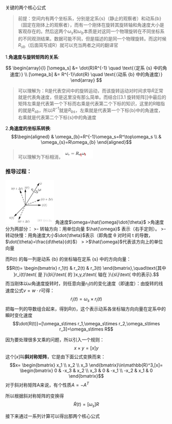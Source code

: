 关键的两个核心公式

>前提：空间内有两个坐标系，分别是定系{s}（静止的观察者）和动系{b}（固定在刚体上的观察者），而有一个刚体在旋转其旋转轴和角速度大小是客观存在的。然后这两个$\omega_s$和$\omega_b$本质是对这同一个物理旋转在不同坐标系的不同观测结果。数据可能不同，但是描述的是同一个物理旋转。而这时候$R_{s b}$（后面简写成R）就可以充当两者之间的翻译官

1.**角速度与旋转矩阵的关系**:

$$
\begin{array}{l}
[\omega_s] &= \dot{R}R^{-1} \quad \text{（定系 {s} 中的角速度）} \\
[\omega_b] &= R^{-1}\dot{R} \quad \text{（动系 {b} 中的角速度）}
\end{array}
$$
>可以理解为：R是代表空间中的旋转运动，而该旋转运动对时间求导$\dot{R}$正常就是代表角速度，但是这里没有那么简单。而结合[[3.1 旋转矩阵]]中最后的矩阵左乘是代表第一个下标而右乘是代表第二个下标的知识，这里的R暗指的就是$R_{s b}$，所以$R^{-1}$就是$R_{b s}$，左乘就是代表第一个下标{b}中的角速度，右乘就是代表第二个下标{s}中的角速度

2.**角速度的坐标系转换**:
$$\begin{aligned}
 & \omega_{b}=R^{-1}\omega_s=R^\top\omega_s \\
 & \omega_{s}=R\omega_{b}
\end{aligned}$$
>可以理解为下标相消，<img src="image3/14.png" alt="img.png" style="width:20%;" />

### 推导过程：

<img src="image3/13.jpg" alt="img.png" style="width:30%;" />
角速度$\omega=\hat{\omega}\dot{\theta}$
>角速度分为两部分：
>- 转轴方向：用单位向量 $\hat{\omega}$ 表示（右手定则）。
>- 转动快慢：用角速度大小$\dot{\theta}$表示（即角度 θ 对时间 t 的导数，$\dot{\theta}=\frac{d\theta}{dt}$​）
>
>$\hat{\omega}$代表该方向上的单位向量

而R(t) 的每一列是动系 {b} 的坐标轴在定系 {s} 中的方向向量：
$$R(t)=
\begin{bmatrix}
r_1(t) & r_2(t) & r_3(t)
\end{bmatrix},\quad\text{其中 }r_i(t)\text{ 是 }\{b\}\text{ 的 }x,y,z\text{ 轴在 }\{s\}\text{ 中的表示}.$$
而当刚体以$\omega$角速度旋转时，则任意向量$r_1(t)$的变化速度（即速度）：由旋转的线速度公式$v=w\cdot r$可得：$$\dot{r}_i(t)=\omega_s\times r_i(t)$$把每一列的导数组合起来，得到$\dot{R}(t)$，这个表示动系各坐标轴方向向量在定系中的瞬时变化速度
$$\dot{R(t)}=[\omega_s\times r_1,\omega_s\times r_2,\omega_s\times r_3]=\omega_s\times R$$

因为要处理很多叉乘的问题，所以引入一个规则：
$$x\times y=[x]y$$
这个$[x]$叫**斜对称矩阵**，它是由下面公式变换而来：
$$x=
\begin{bmatrix}
x_1 \\
x_2 \\
x_3
\end{bmatrix}\in\mathbb{R}^3,[x]=
\begin{bmatrix}
0 & -x_3 & x_2 \\
x_3 & 0 & -x_1 \\
-x_2 & x_1 & 0
\end{bmatrix}$$
对于斜对称矩阵A来说，有个性质$A=-A^T$

所以根据斜对称矩阵的变换得
$$\dot{R}(t)=[\omega_s]R$$

接下来通过一系列计算可以得出那两个核心公式


